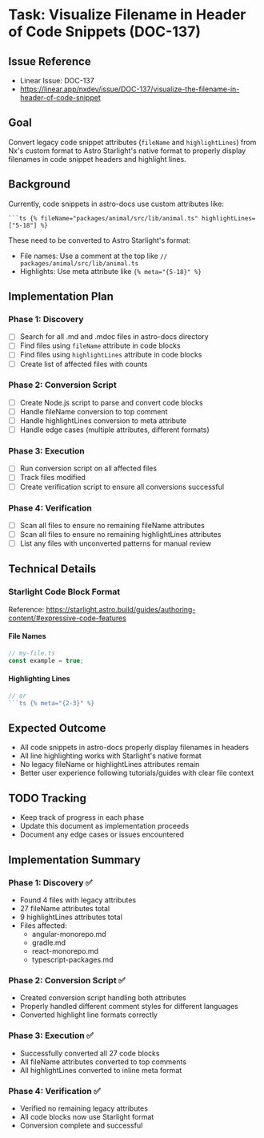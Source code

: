 # Task: Visualize Filename in Header of Code Snippets (DOC-137)

## Issue Reference
- Linear Issue: DOC-137
- https://linear.app/nxdev/issue/DOC-137/visualize-the-filename-in-header-of-code-snippet

## Goal
Convert legacy code snippet attributes (`fileName` and `highlightLines`) from Nx's custom format to Astro Starlight's native format to properly display filenames in code snippet headers and highlight lines.

## Background
Currently, code snippets in astro-docs use custom attributes like:
```
```ts {% fileName="packages/animal/src/lib/animal.ts" highlightLines=["5-18"] %}
```

These need to be converted to Astro Starlight's format:
- File names: Use a comment at the top like `// packages/animal/src/lib/animal.ts`
- Highlights: Use meta attribute like `{% meta="{5-18}" %}`

## Implementation Plan

### Phase 1: Discovery
- [ ] Search for all .md and .mdoc files in astro-docs directory
- [ ] Find files using `fileName` attribute in code blocks
- [ ] Find files using `highlightLines` attribute in code blocks
- [ ] Create list of affected files with counts

### Phase 2: Conversion Script
- [ ] Create Node.js script to parse and convert code blocks
- [ ] Handle fileName conversion to top comment
- [ ] Handle highlightLines conversion to meta attribute
- [ ] Handle edge cases (multiple attributes, different formats)

### Phase 3: Execution
- [ ] Run conversion script on all affected files
- [ ] Track files modified
- [ ] Create verification script to ensure all conversions successful

### Phase 4: Verification
- [ ] Scan all files to ensure no remaining fileName attributes
- [ ] Scan all files to ensure no remaining highlightLines attributes
- [ ] List any files with unconverted patterns for manual review

## Technical Details

### Starlight Code Block Format
Reference: https://starlight.astro.build/guides/authoring-content/#expressive-code-features

#### File Names
```ts
// my-file.ts
const example = true;
```

#### Highlighting Lines
```ts {2-3}
// or
```ts {% meta="{2-3}" %}
```

## Expected Outcome
- All code snippets in astro-docs properly display filenames in headers
- All line highlighting works with Starlight's native format
- No legacy fileName or highlightLines attributes remain
- Better user experience following tutorials/guides with clear file context

## TODO Tracking
- Keep track of progress in each phase
- Update this document as implementation proceeds
- Document any edge cases or issues encountered

## Implementation Summary

### Phase 1: Discovery ✅
- Found 4 files with legacy attributes
- 27 fileName attributes total
- 9 highlightLines attributes total
- Files affected:
  - angular-monorepo.md
  - gradle.md
  - react-monorepo.md
  - typescript-packages.md

### Phase 2: Conversion Script ✅
- Created conversion script handling both attributes
- Properly handled different comment styles for different languages
- Converted highlight line formats correctly

### Phase 3: Execution ✅
- Successfully converted all 27 code blocks
- All fileName attributes converted to top comments
- All highlightLines converted to inline meta format

### Phase 4: Verification ✅
- Verified no remaining legacy attributes
- All code blocks now use Starlight format
- Conversion complete and successful